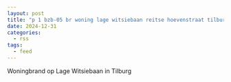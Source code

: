 ```yaml
---
layout: post
title: "p 1 bzb-05 br woning lage witsiebaan reitse hoevenstraat tilburg 209432"
date: 2024-12-31
categories: 
  - rss
tags: 
  - feed
---
```


Woningbrand op Lage Witsiebaan in Tilburg
